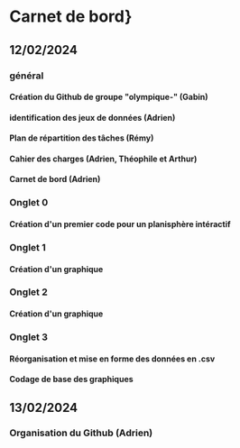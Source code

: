 # Carnet de bord}

## 12/02/2024
### général
#### Création du Github de groupe "olympique-" (Gabin)
#### identification des jeux de données (Adrien)
#### Plan de répartition des tâches (Rémy)
#### Cahier des charges (Adrien, Théophile et Arthur)
#### Carnet de bord (Adrien)

### Onglet 0
#### Création d'un premier code pour un planisphère intéractif

### Onglet 1
#### Création d'un graphique

### Onglet 2
#### Création d'un graphique

### Onglet 3
#### Réorganisation et mise en forme des données en .csv
#### Codage de base des graphiques


## 13/02/2024
### Organisation du Github (Adrien)
